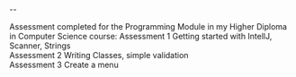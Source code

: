 --<br>

Assessment completed for the Programming Module in my Higher Diploma in Computer Science course:
Assessment 1	Getting started with IntellJ, Scanner, Strings	<br>
Assessment 2	Writing Classes, simple validation	<br>
Assessment 3	Create a menu	<br>
